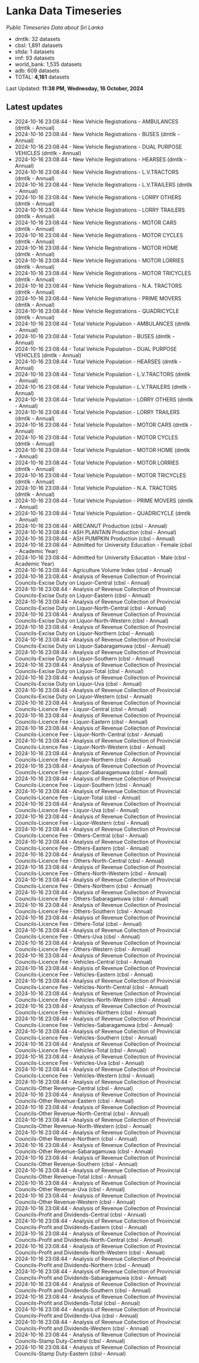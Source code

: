 # Lanka Data Timeseries
*Public Timeseries Data about Sri Lanka*

* dmtlk: 32 datasets
* cbsl: 1,891 datasets
* sltda: 1 datasets
* imf: 93 datasets
* world_bank: 1,535 datasets
* adb: 609 datasets
* TOTAL: **4,161** datasets

Last Updated: **11:38 PM, Wednesday, 16 October, 2024**

## Latest updates

* 2024-10-16 23:08:44 - New Vehicle Registrations - AMBULANCES (dmtlk - Annual)
* 2024-10-16 23:08:44 - New Vehicle Registrations - BUSES (dmtlk - Annual)
* 2024-10-16 23:08:44 - New Vehicle Registrations - DUAL PURPOSE VEHICLES (dmtlk - Annual)
* 2024-10-16 23:08:44 - New Vehicle Registrations - HEARSES (dmtlk - Annual)
* 2024-10-16 23:08:44 - New Vehicle Registrations - L.V.TRACTORS (dmtlk - Annual)
* 2024-10-16 23:08:44 - New Vehicle Registrations - L.V.TRAILERS (dmtlk - Annual)
* 2024-10-16 23:08:44 - New Vehicle Registrations - LORRY OTHERS (dmtlk - Annual)
* 2024-10-16 23:08:44 - New Vehicle Registrations - LORRY TRAILERS (dmtlk - Annual)
* 2024-10-16 23:08:44 - New Vehicle Registrations - MOTOR CARS (dmtlk - Annual)
* 2024-10-16 23:08:44 - New Vehicle Registrations - MOTOR CYCLES (dmtlk - Annual)
* 2024-10-16 23:08:44 - New Vehicle Registrations - MOTOR HOME (dmtlk - Annual)
* 2024-10-16 23:08:44 - New Vehicle Registrations - MOTOR LORRIES (dmtlk - Annual)
* 2024-10-16 23:08:44 - New Vehicle Registrations - MOTOR TRICYCLES (dmtlk - Annual)
* 2024-10-16 23:08:44 - New Vehicle Registrations - N.A. TRACTORS (dmtlk - Annual)
* 2024-10-16 23:08:44 - New Vehicle Registrations - PRIME MOVERS (dmtlk - Annual)
* 2024-10-16 23:08:44 - New Vehicle Registrations - QUADRICYCLE (dmtlk - Annual)
* 2024-10-16 23:08:44 - Total Vehicle Population - AMBULANCES (dmtlk - Annual)
* 2024-10-16 23:08:44 - Total Vehicle Population - BUSES (dmtlk - Annual)
* 2024-10-16 23:08:44 - Total Vehicle Population - DUAL PURPOSE VEHICLES (dmtlk - Annual)
* 2024-10-16 23:08:44 - Total Vehicle Population - HEARSES (dmtlk - Annual)
* 2024-10-16 23:08:44 - Total Vehicle Population - L.V.TRACTORS (dmtlk - Annual)
* 2024-10-16 23:08:44 - Total Vehicle Population - L.V.TRAILERS (dmtlk - Annual)
* 2024-10-16 23:08:44 - Total Vehicle Population - LORRY OTHERS (dmtlk - Annual)
* 2024-10-16 23:08:44 - Total Vehicle Population - LORRY TRAILERS (dmtlk - Annual)
* 2024-10-16 23:08:44 - Total Vehicle Population - MOTOR CARS (dmtlk - Annual)
* 2024-10-16 23:08:44 - Total Vehicle Population - MOTOR CYCLES (dmtlk - Annual)
* 2024-10-16 23:08:44 - Total Vehicle Population - MOTOR HOME (dmtlk - Annual)
* 2024-10-16 23:08:44 - Total Vehicle Population - MOTOR LORRIES (dmtlk - Annual)
* 2024-10-16 23:08:44 - Total Vehicle Population - MOTOR TRICYCLES (dmtlk - Annual)
* 2024-10-16 23:08:44 - Total Vehicle Population - N.A. TRACTORS (dmtlk - Annual)
* 2024-10-16 23:08:44 - Total Vehicle Population - PRIME MOVERS (dmtlk - Annual)
* 2024-10-16 23:08:44 - Total Vehicle Population - QUADRICYCLE (dmtlk - Annual)
* 2024-10-16 23:08:44 - ARECANUT Production (cbsl - Annual)
* 2024-10-16 23:08:44 - ASH PLANTAIN Production (cbsl - Annual)
* 2024-10-16 23:08:44 - ASH PUMPKIN Production (cbsl - Annual)
* 2024-10-16 23:08:44 - Admitted for University Education - Female (cbsl - Academic Year)
* 2024-10-16 23:08:44 - Admitted for University Education - Male (cbsl - Academic Year)
* 2024-10-16 23:08:44 - Agriculture Volume Index (cbsl - Annual)
* 2024-10-16 23:08:44 - Analysis of Revenue Collection of Provincial Councils-Excise Duty on Liquor-Central (cbsl - Annual)
* 2024-10-16 23:08:44 - Analysis of Revenue Collection of Provincial Councils-Excise Duty on Liquor-Eastern (cbsl - Annual)
* 2024-10-16 23:08:44 - Analysis of Revenue Collection of Provincial Councils-Excise Duty on Liquor-North-Central (cbsl - Annual)
* 2024-10-16 23:08:44 - Analysis of Revenue Collection of Provincial Councils-Excise Duty on Liquor-North-Western (cbsl - Annual)
* 2024-10-16 23:08:44 - Analysis of Revenue Collection of Provincial Councils-Excise Duty on Liquor-Northern (cbsl - Annual)
* 2024-10-16 23:08:44 - Analysis of Revenue Collection of Provincial Councils-Excise Duty on Liquor-Sabaragamuwa (cbsl - Annual)
* 2024-10-16 23:08:44 - Analysis of Revenue Collection of Provincial Councils-Excise Duty on Liquor-Southern (cbsl - Annual)
* 2024-10-16 23:08:44 - Analysis of Revenue Collection of Provincial Councils-Excise Duty on Liquor-Total (cbsl - Annual)
* 2024-10-16 23:08:44 - Analysis of Revenue Collection of Provincial Councils-Excise Duty on Liquor-Uva (cbsl - Annual)
* 2024-10-16 23:08:44 - Analysis of Revenue Collection of Provincial Councils-Excise Duty on Liquor-Western (cbsl - Annual)
* 2024-10-16 23:08:44 - Analysis of Revenue Collection of Provincial Councils-Licence Fee - Liquor-Central (cbsl - Annual)
* 2024-10-16 23:08:44 - Analysis of Revenue Collection of Provincial Councils-Licence Fee - Liquor-Eastern (cbsl - Annual)
* 2024-10-16 23:08:44 - Analysis of Revenue Collection of Provincial Councils-Licence Fee - Liquor-North-Central (cbsl - Annual)
* 2024-10-16 23:08:44 - Analysis of Revenue Collection of Provincial Councils-Licence Fee - Liquor-North-Western (cbsl - Annual)
* 2024-10-16 23:08:44 - Analysis of Revenue Collection of Provincial Councils-Licence Fee - Liquor-Northern (cbsl - Annual)
* 2024-10-16 23:08:44 - Analysis of Revenue Collection of Provincial Councils-Licence Fee - Liquor-Sabaragamuwa (cbsl - Annual)
* 2024-10-16 23:08:44 - Analysis of Revenue Collection of Provincial Councils-Licence Fee - Liquor-Southern (cbsl - Annual)
* 2024-10-16 23:08:44 - Analysis of Revenue Collection of Provincial Councils-Licence Fee - Liquor-Total (cbsl - Annual)
* 2024-10-16 23:08:44 - Analysis of Revenue Collection of Provincial Councils-Licence Fee - Liquor-Uva (cbsl - Annual)
* 2024-10-16 23:08:44 - Analysis of Revenue Collection of Provincial Councils-Licence Fee - Liquor-Western (cbsl - Annual)
* 2024-10-16 23:08:44 - Analysis of Revenue Collection of Provincial Councils-Licence Fee - Others-Central (cbsl - Annual)
* 2024-10-16 23:08:44 - Analysis of Revenue Collection of Provincial Councils-Licence Fee - Others-Eastern (cbsl - Annual)
* 2024-10-16 23:08:44 - Analysis of Revenue Collection of Provincial Councils-Licence Fee - Others-North-Central (cbsl - Annual)
* 2024-10-16 23:08:44 - Analysis of Revenue Collection of Provincial Councils-Licence Fee - Others-North-Western (cbsl - Annual)
* 2024-10-16 23:08:44 - Analysis of Revenue Collection of Provincial Councils-Licence Fee - Others-Northern (cbsl - Annual)
* 2024-10-16 23:08:44 - Analysis of Revenue Collection of Provincial Councils-Licence Fee - Others-Sabaragamuwa (cbsl - Annual)
* 2024-10-16 23:08:44 - Analysis of Revenue Collection of Provincial Councils-Licence Fee - Others-Southern (cbsl - Annual)
* 2024-10-16 23:08:44 - Analysis of Revenue Collection of Provincial Councils-Licence Fee - Others-Total (cbsl - Annual)
* 2024-10-16 23:08:44 - Analysis of Revenue Collection of Provincial Councils-Licence Fee - Others-Uva (cbsl - Annual)
* 2024-10-16 23:08:44 - Analysis of Revenue Collection of Provincial Councils-Licence Fee - Others-Western (cbsl - Annual)
* 2024-10-16 23:08:44 - Analysis of Revenue Collection of Provincial Councils-Licence Fee - Vehicles-Central (cbsl - Annual)
* 2024-10-16 23:08:44 - Analysis of Revenue Collection of Provincial Councils-Licence Fee - Vehicles-Eastern (cbsl - Annual)
* 2024-10-16 23:08:44 - Analysis of Revenue Collection of Provincial Councils-Licence Fee - Vehicles-North-Central (cbsl - Annual)
* 2024-10-16 23:08:44 - Analysis of Revenue Collection of Provincial Councils-Licence Fee - Vehicles-North-Western (cbsl - Annual)
* 2024-10-16 23:08:44 - Analysis of Revenue Collection of Provincial Councils-Licence Fee - Vehicles-Northern (cbsl - Annual)
* 2024-10-16 23:08:44 - Analysis of Revenue Collection of Provincial Councils-Licence Fee - Vehicles-Sabaragamuwa (cbsl - Annual)
* 2024-10-16 23:08:44 - Analysis of Revenue Collection of Provincial Councils-Licence Fee - Vehicles-Southern (cbsl - Annual)
* 2024-10-16 23:08:44 - Analysis of Revenue Collection of Provincial Councils-Licence Fee - Vehicles-Total (cbsl - Annual)
* 2024-10-16 23:08:44 - Analysis of Revenue Collection of Provincial Councils-Licence Fee - Vehicles-Uva (cbsl - Annual)
* 2024-10-16 23:08:44 - Analysis of Revenue Collection of Provincial Councils-Licence Fee - Vehicles-Western (cbsl - Annual)
* 2024-10-16 23:08:44 - Analysis of Revenue Collection of Provincial Councils-Other Revenue-Central (cbsl - Annual)
* 2024-10-16 23:08:44 - Analysis of Revenue Collection of Provincial Councils-Other Revenue-Eastern (cbsl - Annual)
* 2024-10-16 23:08:44 - Analysis of Revenue Collection of Provincial Councils-Other Revenue-North-Central (cbsl - Annual)
* 2024-10-16 23:08:44 - Analysis of Revenue Collection of Provincial Councils-Other Revenue-North-Western (cbsl - Annual)
* 2024-10-16 23:08:44 - Analysis of Revenue Collection of Provincial Councils-Other Revenue-Northern (cbsl - Annual)
* 2024-10-16 23:08:44 - Analysis of Revenue Collection of Provincial Councils-Other Revenue-Sabaragamuwa (cbsl - Annual)
* 2024-10-16 23:08:44 - Analysis of Revenue Collection of Provincial Councils-Other Revenue-Southern (cbsl - Annual)
* 2024-10-16 23:08:44 - Analysis of Revenue Collection of Provincial Councils-Other Revenue-Total (cbsl - Annual)
* 2024-10-16 23:08:44 - Analysis of Revenue Collection of Provincial Councils-Other Revenue-Uva (cbsl - Annual)
* 2024-10-16 23:08:44 - Analysis of Revenue Collection of Provincial Councils-Other Revenue-Western (cbsl - Annual)
* 2024-10-16 23:08:44 - Analysis of Revenue Collection of Provincial Councils-Profit and Dividends-Central (cbsl - Annual)
* 2024-10-16 23:08:44 - Analysis of Revenue Collection of Provincial Councils-Profit and Dividends-Eastern (cbsl - Annual)
* 2024-10-16 23:08:44 - Analysis of Revenue Collection of Provincial Councils-Profit and Dividends-North-Central (cbsl - Annual)
* 2024-10-16 23:08:44 - Analysis of Revenue Collection of Provincial Councils-Profit and Dividends-North-Western (cbsl - Annual)
* 2024-10-16 23:08:44 - Analysis of Revenue Collection of Provincial Councils-Profit and Dividends-Northern (cbsl - Annual)
* 2024-10-16 23:08:44 - Analysis of Revenue Collection of Provincial Councils-Profit and Dividends-Sabaragamuwa (cbsl - Annual)
* 2024-10-16 23:08:44 - Analysis of Revenue Collection of Provincial Councils-Profit and Dividends-Southern (cbsl - Annual)
* 2024-10-16 23:08:44 - Analysis of Revenue Collection of Provincial Councils-Profit and Dividends-Total (cbsl - Annual)
* 2024-10-16 23:08:44 - Analysis of Revenue Collection of Provincial Councils-Profit and Dividends-Uva (cbsl - Annual)
* 2024-10-16 23:08:44 - Analysis of Revenue Collection of Provincial Councils-Profit and Dividends-Western (cbsl - Annual)
* 2024-10-16 23:08:44 - Analysis of Revenue Collection of Provincial Councils-Stamp Duty-Central (cbsl - Annual)
* 2024-10-16 23:08:44 - Analysis of Revenue Collection of Provincial Councils-Stamp Duty-Eastern (cbsl - Annual)
